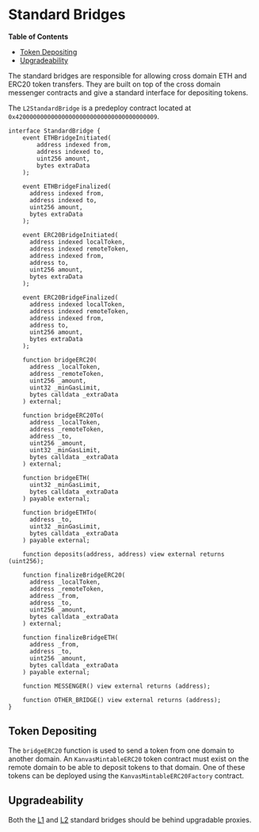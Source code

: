 # Standard Bridges

<!-- All glossary references in this file. -->

[g-l1]: glossary.md#layer-1-l1
[g-l2]: glossary.md#layer-2-l2

<!-- START doctoc generated TOC please keep comment here to allow auto update -->
<!-- DON'T EDIT THIS SECTION, INSTEAD RE-RUN doctoc TO UPDATE -->
**Table of Contents**

- [Token Depositing](#token-depositing)
- [Upgradeability](#upgradeability)

<!-- END doctoc generated TOC please keep comment here to allow auto update -->

The standard bridges are responsible for allowing cross domain
ETH and ERC20 token transfers. They are built on top of the cross domain
messenger contracts and give a standard interface for depositing tokens.

The `L2StandardBridge` is a predeploy contract located at
`0x4200000000000000000000000000000000000009`.

```solidity
interface StandardBridge {
    event ETHBridgeInitiated(
        address indexed from,
        address indexed to,
        uint256 amount,
        bytes extraData
    );

    event ETHBridgeFinalized(
      address indexed from,
      address indexed to,
      uint256 amount,
      bytes extraData
    );

    event ERC20BridgeInitiated(
      address indexed localToken,
      address indexed remoteToken,
      address indexed from,
      address to,
      uint256 amount,
      bytes extraData
    );

    event ERC20BridgeFinalized(
      address indexed localToken,
      address indexed remoteToken,
      address indexed from,
      address to,
      uint256 amount,
      bytes extraData
    );

    function bridgeERC20(
      address _localToken,
      address _remoteToken,
      uint256 _amount,
      uint32 _minGasLimit,
      bytes calldata _extraData
    ) external;

    function bridgeERC20To(
      address _localToken,
      address _remoteToken,
      address _to,
      uint256 _amount,
      uint32 _minGasLimit,
      bytes calldata _extraData
    ) external;

    function bridgeETH(
      uint32 _minGasLimit,
      bytes calldata _extraData
    ) payable external;

    function bridgeETHTo(
      address _to,
      uint32 _minGasLimit,
      bytes calldata _extraData
    ) payable external;

    function deposits(address, address) view external returns (uint256);

    function finalizeBridgeERC20(
      address _localToken,
      address _remoteToken,
      address _from,
      address _to,
      uint256 _amount,
      bytes calldata _extraData
    ) external;

    function finalizeBridgeETH(
      address _from,
      address _to,
      uint256 _amount,
      bytes calldata _extraData
    ) payable external;

    function MESSENGER() view external returns (address);

    function OTHER_BRIDGE() view external returns (address);
}
```

## Token Depositing

The `bridgeERC20` function is used to send a token from one domain to another
domain. An `KanvasMintableERC20` token contract must exist on the remote
domain to be able to deposit tokens to that domain. One of these tokens can be
deployed using the `KanvasMintableERC20Factory` contract.

## Upgradeability

Both the [L1][g-l1] and [L2][g-l2] standard bridges should be behind upgradable proxies.
